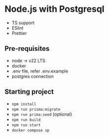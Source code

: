 # Node.js with Postgresql 
- TS support
- ESlint
- Prettier

## Pre-requisites

- node -> v22 LTS
- docker
- .env file, refer .env.example
- postgres connection

## Starting project

- `npm install`
- `npm run prisma:migrate`
- `npm run prima:seed` (optional)
- `npm run build`
- `npm run start`
- `docker compose up`

